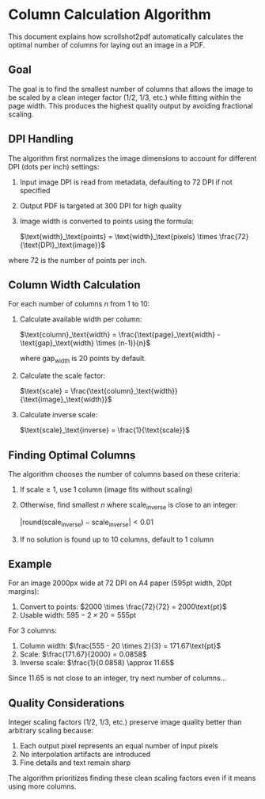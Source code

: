 # Column Calculation Algorithm

This document explains how scrollshot2pdf automatically calculates the optimal number of columns for laying out an image in a PDF.

## Goal

The goal is to find the smallest number of columns that allows the image to be scaled by a clean integer factor (1/2, 1/3, etc.) while fitting within the page width. This produces the highest quality output by avoiding fractional scaling.

## DPI Handling

The algorithm first normalizes the image dimensions to account for different DPI (dots per inch) settings:

1. Input image DPI is read from metadata, defaulting to 72 DPI if not specified
2. Output PDF is targeted at 300 DPI for high quality
3. Image width is converted to points using the formula:

   $\text{width}_\text{points} = \text{width}_\text{pixels} \times \frac{72}{\text{DPI}_\text{image}}$

where 72 is the number of points per inch.

## Column Width Calculation

For each number of columns $n$ from 1 to 10:

1. Calculate available width per column:

   $\text{column}_\text{width} = \frac{\text{page}_\text{width} - \text{gap}_\text{width} \times (n-1)}{n}$

   where $\text{gap}_\text{width}$ is 20 points by default.

2. Calculate the scale factor:

   $\text{scale} = \frac{\text{column}_\text{width}}{\text{image}_\text{width}}$

3. Calculate inverse scale:

   $\text{scale}_\text{inverse} = \frac{1}{\text{scale}}$

## Finding Optimal Columns

The algorithm chooses the number of columns based on these criteria:

1. If $\text{scale} \geq 1$, use 1 column (image fits without scaling)

2. Otherwise, find smallest $n$ where $\text{scale}_\text{inverse}$ is close to an integer:

   $|\text{round}(\text{scale}_\text{inverse}) - \text{scale}_\text{inverse}| < 0.01$

3. If no solution is found up to 10 columns, default to 1 column

## Example

For an image 2000px wide at 72 DPI on A4 paper (595pt width, 20pt margins):

1. Convert to points: $2000 \times \frac{72}{72} = 2000\text{pt}$
2. Usable width: $595 - 2 \times 20 = 555\text{pt}$

For 3 columns:
1. Column width: $\frac{555 - 20 \times 2}{3} = 171.67\text{pt}$
2. Scale: $\frac{171.67}{2000} = 0.0858$
3. Inverse scale: $\frac{1}{0.0858} \approx 11.65$

Since 11.65 is not close to an integer, try next number of columns...

## Quality Considerations

Integer scaling factors (1/2, 1/3, etc.) preserve image quality better than arbitrary scaling because:

1. Each output pixel represents an equal number of input pixels
2. No interpolation artifacts are introduced
3. Fine details and text remain sharp

The algorithm prioritizes finding these clean scaling factors even if it means using more columns.
